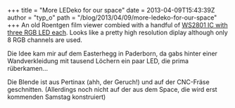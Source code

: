 +++
title = "More LEDeko for our space"
date = 2013-04-09T15:43:39Z
author = "typ_o"
path = "/blog/2013/04/09/more-ledeko-for-our-space"
+++
An old Roentgen film viewer combied with a handful of [WS2801 IC with
three RGB LED
each](http://shop.led-studien.de/de/elektronik-bausatze/led-pixel).
Looks like a pretty high resolution diplay although only 8 RGB channels
are used.

Die Idee kam mir auf dem Easterhegg in Paderborn, da gabs hinter einer
Wandverkleidung mit tausend Löchern ein paar LED, die prima
rüberkamen...

Die Blende ist aus Pertinax (ahh, der Geruch\!) und auf der CNC-Fräse
geschnitten. (Allerdings noch nicht auf der aus dem Space, die wird erst
kommenden Samstag konstruiert)
